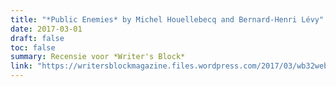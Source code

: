 ```yaml
---
title: "*Public Enemies* by Michel Houellebecq and Bernard-Henri Lévy"
date: 2017-03-01
draft: false
toc: false
summary: Recensie voor *Writer's Block*
link: "https://writersblockmagazine.files.wordpress.com/2017/03/wb32web1.pdf"
---
```

